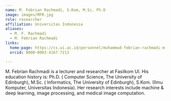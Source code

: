 ```yaml
---
name: M. Febrian Rachmadi, S.Kom, M.Sc, Ph.D
image: images/MFR.jpg
role: researcher
affiliation: Universitas Indonesia
aliases:
  - M. F. Rachmadi
  - M. Febrian Rachmadi
links:
  home-page: https://cs.ui.ac.id/personnel/muhammad-febrian-rachmadi-m-sc-ph-d/
  orcid: 0000-0003-4167-7213

---
```


M. Febrian Rachmadi is a lecturer and researcher at Fasilkom UI. His education history is: Ph.D. ( Computer Science, The University of Edinburgh), M.Sc. ( Informatics, The University of Edinburgh), S.Kom. (Ilmu Komputer, Universitas Indonesia). Her research interests include machine & deep learning, image processing, and medical image computation.